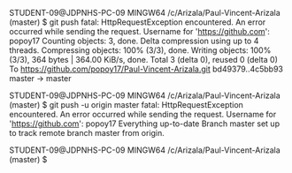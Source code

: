 STUDENT-09@JDPNHS-PC-09 MINGW64 /c/Arizala/Paul-Vincent-Arizala (master)
$ git push
fatal: HttpRequestException encountered.
   An error occurred while sending the request.
Username for 'https://github.com': popoy17
Counting objects: 3, done.
Delta compression using up to 4 threads.
Compressing objects: 100% (3/3), done.
Writing objects: 100% (3/3), 364 bytes | 364.00 KiB/s, done.
Total 3 (delta 0), reused 0 (delta 0)
To https://github.com/popoy17/Paul-Vincent-Arizala.git
   bd49379..4c5bb93  master -> master

STUDENT-09@JDPNHS-PC-09 MINGW64 /c/Arizala/Paul-Vincent-Arizala (master)
$ git push -u origin master
fatal: HttpRequestException encountered.
   An error occurred while sending the request.
Username for 'https://github.com': popoy17
Everything up-to-date
Branch master set up to track remote branch master from origin.

STUDENT-09@JDPNHS-PC-09 MINGW64 /c/Arizala/Paul-Vincent-Arizala (master)
$
